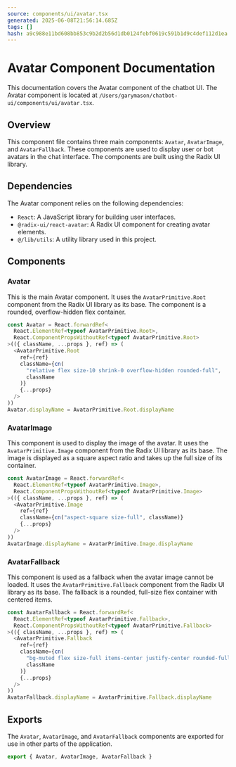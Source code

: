 ```yaml
---
source: components/ui/avatar.tsx
generated: 2025-06-08T21:56:14.685Z
tags: []
hash: a9c988e11bd608bb853c9b2d2b56d1db0124febf0619c591b1d9c4def112d1ea
---
```


# Avatar Component Documentation

This documentation covers the Avatar component of the chatbot UI. The Avatar component is located at `/Users/garymason/chatbot-ui/components/ui/avatar.tsx`.

## Overview

This component file contains three main components: `Avatar`, `AvatarImage`, and `AvatarFallback`. These components are used to display user or bot avatars in the chat interface. The components are built using the Radix UI library.

## Dependencies

The Avatar component relies on the following dependencies:

- `React`: A JavaScript library for building user interfaces.
- `@radix-ui/react-avatar`: A Radix UI component for creating avatar elements.
- `@/lib/utils`: A utility library used in this project.

## Components

### Avatar

This is the main Avatar component. It uses the `AvatarPrimitive.Root` component from the Radix UI library as its base. The component is a rounded, overflow-hidden flex container.

```ts
const Avatar = React.forwardRef<
  React.ElementRef<typeof AvatarPrimitive.Root>,
  React.ComponentPropsWithoutRef<typeof AvatarPrimitive.Root>
>(({ className, ...props }, ref) => (
  <AvatarPrimitive.Root
    ref={ref}
    className={cn(
      "relative flex size-10 shrink-0 overflow-hidden rounded-full",
      className
    )}
    {...props}
  />
))
Avatar.displayName = AvatarPrimitive.Root.displayName
```

### AvatarImage

This component is used to display the image of the avatar. It uses the `AvatarPrimitive.Image` component from the Radix UI library as its base. The image is displayed as a square aspect ratio and takes up the full size of its container.

```ts
const AvatarImage = React.forwardRef<
  React.ElementRef<typeof AvatarPrimitive.Image>,
  React.ComponentPropsWithoutRef<typeof AvatarPrimitive.Image>
>(({ className, ...props }, ref) => (
  <AvatarPrimitive.Image
    ref={ref}
    className={cn("aspect-square size-full", className)}
    {...props}
  />
))
AvatarImage.displayName = AvatarPrimitive.Image.displayName
```

### AvatarFallback

This component is used as a fallback when the avatar image cannot be loaded. It uses the `AvatarPrimitive.Fallback` component from the Radix UI library as its base. The fallback is a rounded, full-size flex container with centered items.

```ts
const AvatarFallback = React.forwardRef<
  React.ElementRef<typeof AvatarPrimitive.Fallback>,
  React.ComponentPropsWithoutRef<typeof AvatarPrimitive.Fallback>
>(({ className, ...props }, ref) => (
  <AvatarPrimitive.Fallback
    ref={ref}
    className={cn(
      "bg-muted flex size-full items-center justify-center rounded-full",
      className
    )}
    {...props}
  />
))
AvatarFallback.displayName = AvatarPrimitive.Fallback.displayName
```

## Exports

The `Avatar`, `AvatarImage`, and `AvatarFallback` components are exported for use in other parts of the application.

```ts
export { Avatar, AvatarImage, AvatarFallback }
```